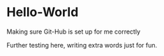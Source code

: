 # Hello-World
Making sure Git-Hub is set up for me correctly

Further testing here, writing extra words just for fun.
